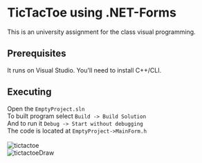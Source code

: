 # **TicTacToe using .NET-Forms**
This is an university assignment for the class visual programming.
## Prerequisites
It runs on Visual Studio. You'll need to install C++/CLI.

## Executing
Open the ```EmptyProject.sln``` <br>
To built program select ```Build -> Build Solution```<br> And to run it ```Debug -> Start without debugging``` <br>
The code is located at ```EmptyProject->MainForm.h```<br><br>
![tictactoe](https://user-images.githubusercontent.com/49881189/94612306-98bb3180-02ab-11eb-98d9-31a17572ef6e.png)
<br>
![tictactoeDraw](https://user-images.githubusercontent.com/49881189/94612407-bc7e7780-02ab-11eb-89c8-3226e5a64f7f.png)
